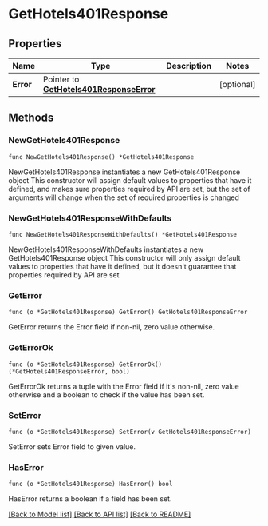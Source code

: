 # GetHotels401Response

## Properties

Name | Type | Description | Notes
------------ | ------------- | ------------- | -------------
**Error** | Pointer to [**GetHotels401ResponseError**](GetHotels401ResponseError.md) |  | [optional] 

## Methods

### NewGetHotels401Response

`func NewGetHotels401Response() *GetHotels401Response`

NewGetHotels401Response instantiates a new GetHotels401Response object
This constructor will assign default values to properties that have it defined,
and makes sure properties required by API are set, but the set of arguments
will change when the set of required properties is changed

### NewGetHotels401ResponseWithDefaults

`func NewGetHotels401ResponseWithDefaults() *GetHotels401Response`

NewGetHotels401ResponseWithDefaults instantiates a new GetHotels401Response object
This constructor will only assign default values to properties that have it defined,
but it doesn't guarantee that properties required by API are set

### GetError

`func (o *GetHotels401Response) GetError() GetHotels401ResponseError`

GetError returns the Error field if non-nil, zero value otherwise.

### GetErrorOk

`func (o *GetHotels401Response) GetErrorOk() (*GetHotels401ResponseError, bool)`

GetErrorOk returns a tuple with the Error field if it's non-nil, zero value otherwise
and a boolean to check if the value has been set.

### SetError

`func (o *GetHotels401Response) SetError(v GetHotels401ResponseError)`

SetError sets Error field to given value.

### HasError

`func (o *GetHotels401Response) HasError() bool`

HasError returns a boolean if a field has been set.


[[Back to Model list]](../README.md#documentation-for-models) [[Back to API list]](../README.md#documentation-for-api-endpoints) [[Back to README]](../README.md)


